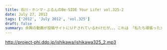 ```yaml
---
title: 石川・ホンマ・ぶるんのBe-SIDE Your Life! vol.325-2
date: July 27, 2012
tags: ['2012', 'July 2012', 'vol.325']
draft: false
summary: 余興の動画が投稿サイトにＵＰされているわけだが、、、これは 「私たち頑張った力作あるから見て！見て！」ということで世界公開 しているわけであり・・・その影には、数々の失敗作があるに違いないわけであり・・・ＮＡＭＡＥ
---
```


http://project-phi.ddo.jp/ishikawa/ishikawa325_2.mp3